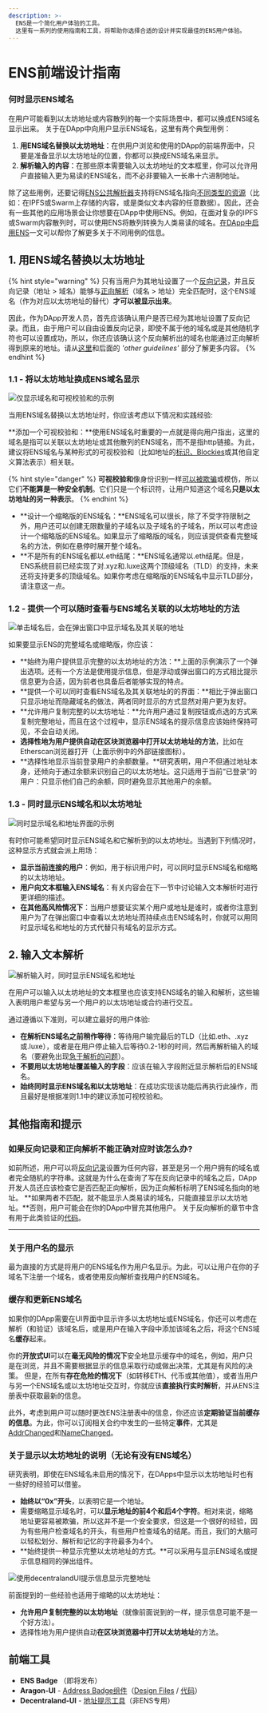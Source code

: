 ```yaml
---
description: >-
  ENS是一个简化用户体验的工具。
  这里有一系列的使用指南和工具，将帮助你选择合适的设计并实现最佳的ENS用户体验。
---
```


# ENS前端设计指南

### 何时显示ENS域名

在用户可能看到以太坊地址或内容散列的每一个实际场景中，都可以换成ENS域名显示出来。
关于在DApp中向用户显示ENS域名，这里有两个典型用例：

1. **用ENS域名替换以太坊地址**：在供用户浏览和使用的DApp的前端界面中，只要是准备显示以太坊地址的位置，你都可以换成ENS域名来显示。
2. **解析输入的内容**：在那些原本需要输入以太坊地址的文本框里，你可以允许用户直接输入更为易读的ENS域名，而不必非要输入一长串十六进制地址。

除了这些用例，还要记得[ENS公共解析器](../contract-api-reference/publicresolver.md)支持将ENS域名指向[不同类型的资源](../contract-api-reference/publicresolver)（比如：在IPFS或Swarm上存储的内容，或是类似文本内容的任意数据）。因此，还会有一些其他的应用场景会让你想要在DApp中使用ENS。例如，在面对复杂的IPFS或Swarm内容散列时，可以使用ENS将散列转换为人类易读的域名。[在DApp中启用ENS](ens-enabling-your-dapp.md)一文可以帮你了解更多关于不同用例的信息。

## 1. 用ENS域名替换以太坊地址

{% hint style="warning" %}
只有当用户为其地址设置了一个[反向记录](dapp-developer-guide/resolving-names#reverse-resolution)，并且反向记录（地址 &gt; 域名）能够与[正向解析](dapp-developer-guide/resolving-names#looking-up-ethereum-addresses)（域名 &gt; 地址）完全匹配时，这个ENS域名（作为对应以太坊地址的替代）**才可以被显示出来**。
  
因此，作为DApp开发人员，首先应该确认用户是否已经为其地址设置了反向记录。而且，由于用户可以自由设置反向记录，即使不属于他的域名或是其他随机字符也可以设置成功，所以，你还应该确认这个反向解析出的域名也能通过正向解析得到原来的地址。请从[这里](dapp-developer-guide/resolving-names#reverse-resolution)和后面的 _'other guidelines'_ 部分了解更多内容。
{% endhint %}

### 1.1 - 将以太坊地址换成ENS域名显示

![仅显示域名和可视校验和的示例](../.gitbook/assets/ensguidelines_01_onlydomain_2x.jpg)

当用ENS域名替换以太坊地址时，你应该考虑以下情况和实践经验:

**添加一个可视校验和：**使用ENS域名时重要的一点就是得向用户指出，这里的域名是指可以关联以太坊地址或其他散列的ENS域名，而不是指http链接。为此，建议将ENS域名与某种形式的可视校验和（比如地址的[标识、Blockies](http://discuss.conflux.network/t/comparing-the-efficacy-of-visual-checksums-identicons-vs-blockies-vs-custom/59)或其他自定义算法表示）相关联。

{% hint style="danger" %}
**可视校验和**像身份识别一样[可以被欺骗](https://medium.com/@austin_48503/vanity-blockie-miner-for-ethereum-902fccf0a427)或模仿，所以它们**不能算是一种安全机制**。它们只是一个标识符，让用户知道这个域名**只是以太坊地址的另一种表示**。
{% endhint %}

* **设计一个缩略版的ENS域名：**ENS域名可以很长，除了不受字符限制之外，用户还可以创建无限数量的子域名以及子域名的子域名，所以可以考虑设计一个缩略版的ENS域名。如果显示了缩略版的域名，则应该提供查看完整域名的方法，例如在悬停时展开整个域名。
* **不是所有的ENS域名都以.eth结尾：**ENS域名通常以.eth结尾。但是，ENS系统目前已经实现了对.xyz和.luxe这两个顶级域名（TLD）的支持，未来还将支持更多的顶级域名。如果你考虑在缩略版的ENS域名中显示TLD部分，请注意这一点。

### 1.2 - 提供一个可以随时查看与ENS域名关联的以太坊地址的方法

![单击域名后，会在弹出窗口中显示域名及其关联的地址](../.gitbook/assets/ensguidelines_03_expanded1.jpg)

如果要显示ENS的完整域名或缩略版，你应该：

* **始终为用户提供显示完整的以太坊地址的方法：**上面的示例演示了一个弹出选项。还有一个方法是使用提示信息，但是浮动或弹出窗口的方式相比提示信息更为合适，因为前者也具备后者能够实现的特点。
* **提供一个可以同时查看ENS域名及其关联地址的的界面：**相比于弹出窗口只显示地址而隐藏域名的做法，两者同时显示的方式显然对用户更为友好。
* **允许用户复制完整的以太坊地址：**允许用户通过复制按钮或点选的方式来复制完整地址，而且在这个过程中，显示ENS域名的提示信息应该始终保持可见，不会自动关闭。
* **选择性地为用户提供自动在区块浏览器中打开以太坊地址的方法**，比如在Etherscan浏览器打开（上面示例中的外部链接图标）。
* **选择性地显示当前登录用户的余额数量。**研究表明，用户不但通过地址本身，还倾向于通过余额来识别自己的以太坊地址。这只适用于当前“已登录”的用户：只显示他们自己的余额，同时避免显示其他用户的余额。

### 1.3 - 同时显示ENS域名和以太坊地址

![同时显示域名和地址界面的示例](../.gitbook/assets/ensguidelines_02_nameandaddress_2x.jpg)

有时你可能希望同时显示ENS域名和它解析到的以太坊地址。当遇到下列情况时，这种显示方式就会派上用场：

* **显示当前连接的用户**：例如，用于标识用户时，可以同时显示ENS域名和缩略的以太坊地址。
* **用户向文本框输入ENS域名**：有关内容会在下一节中讨论输入文本解析时进行更详细的描述。
* **在其他高风险情况下**：当用户想要证实某个用户或地址是谁时，或者你注意到用户为了在弹出窗口中查看以太坊地址而持续点击ENS域名时，你就可以用同时显示域名和地址的方式代替只有域名的显示方式。

## 2. 输入文本解析

![解析输入时，同时显示ENS域名和地址](../.gitbook/assets/ensguidelines_02b_nameandaddressclear.jpg)

在用户可以输入以太坊地址的文本框里也应该支持ENS域名的输入和解析，这些输入表明用户希望与另一个用户的以太坊地址或合约进行交互。

通过遵循以下准则，可以建立最好的用户体验:

* **在解析ENS域名之前稍作等待**：等待用户输完最后的TLD（比如.eth、.xyz或.luxe），或者是在用户停止输入后等待0.2-1秒的时间，然后再解析输入的域名（要避免出现[急于解析的问题](https://github.com/MetaMask/metamask-extension/issues/4380)）。
* **不要用以太坊地址覆盖输入的字段**：应该在输入字段附近显示解析后的ENS域名。
* **始终同时显示ENS域名和以太坊地址**：在成功实现该功能后再执行此操作，而且最好是根据准则1.1中的建议添加可视校验和。

## 其他指南和提示

### 如果反向记录和正向解析不能正确对应时该怎么办?

如前所述，用户可以将[反向记录](resolving-names.md#reverse-resolution)设置为任何内容，甚至是另一个用户拥有的域名或者完全随机的字符串。这就是为什么在查询了写在反向记录中的域名之后，DApp开发人员还应该检查它是否匹配正向解析，因为正向解析标明了ENS域名指向的地址。
**如果两者不匹配，就不能显示人类易读的域名，只能直接显示以太坊地址。**否则，用户可能会在你的DApp中冒充其他用户。
关于反向解析的章节中含有用于此类验证的[代码](dapp-developer-guide/resolving-names#reverse-resolution)。
****

### 关于用户名的显示

最为直接的方式是将用户的ENS域名作为用户名显示。为此，可以让用户在你的子域名下注册一个域名，或者使用反向解析查找用户的ENS域名。

### **缓存和更新ENS域名**

如果你的DApp需要在UI界面中显示许多以太坊地址或ENS域名，你还可以考虑在解析（和验证）该域名后，或是用户在输入字段中添加该域名之后，将这个ENS域名**缓存**起来。 
  
你的**开放式UI**可以在**毫无风险的情况下**安全地显示缓存中的域名，例如，用户只是在浏览，并且不需要根据显示的信息采取行动或做出决策，尤其是有风险的决策。
但是，在所有**存在危险的情况下**（如转移ETH、代币或其他值），或者当用户与另一个ENS域名或以太坊地址交互时，你就应该**直接执行实时解析**，并从ENS注册表中获取最新的信息。
  
此外，考虑到用户可以随时更改ENS注册表中的信息，你还应该**定期验证当前缓存的信息**。为此，你可以订阅相关合约中发生的一些特定**事件**，尤其是[AddrChanged](../contract-api-reference/publicresolver#set-ethereum-address)和[NameChanged](../contract-api-reference/publicresolver#set-canonical-name)。

### 关于显示以太坊地址的说明（无论有没有ENS域名）

研究表明，即使在ENS域名未启用的情况下，在DApps中显示以太坊地址时也有一些好的经验可以借鉴。

* **始终以“0x”开头**，以表明它是一个地址。
* 需要缩略显示域名时，可以**显示地址的前4个和后4个字符**。相对来说，缩略地址更容易被欺骗，所以这并不是一个安全要求，但这是一个很好的经验，因为有些用户检查域名的开头，有些用户检查域名的结尾。而且，我们的大脑可以轻松划分、解析和记忆的字符最多为4个。
* **始终提供一种显示完整以太坊地址的方式。**可以采用与显示ENS域名或提示信息相同的弹出组件。

![使用decentralandUI提示信息显示完整地址](../.gitbook/assets/ensguidelines_03_expanded2simple_justatooltip2.jpg)

前面提到的一些经验也适用于缩略的以太坊地址：

* **允许用户复制完整的以太坊地址**（就像前面说到的一样，提示信息可能不是一个好方法）。
* 选择性地为用户提供自动**在区块浏览器中打开以太坊地址**的方法。

## 前端工具

* **ENS Badge** （即将发布）
* **Aragon-UI** - [Address Badge组件](https://github.com/aragon/design/issues/3)（[Design Files](https://github.com/aragon/design) / [代码](https://github.com/aragon/aragon-ui/tree/master/src/components/Badge)）
* **Decentraland-UI** - [地址提示工具](https://ui.decentraland.org/?selectedKind=Address&selectedStory=Tooltip&full=0&addons=1&stories=1&panelRight=0&addonPanel=storybook%2Fstories%2Fstories-panel)（非ENS专用）

